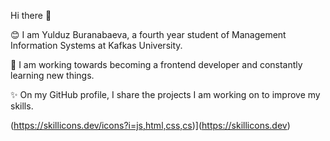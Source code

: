  Hi there 👋
   
 😊   I am Yulduz Buranabaeva, a fourth year student of Management Information Systems at Kafkas University.
 
 🎈   I am working towards becoming a frontend developer and constantly learning new things. 
 
 ✨   On my GitHub profile, I share the projects I am working on to improve my skills. 
 
 
 (https://skillicons.dev/icons?i=js,html,css,cs)](https://skillicons.dev)
    
  
    
   
